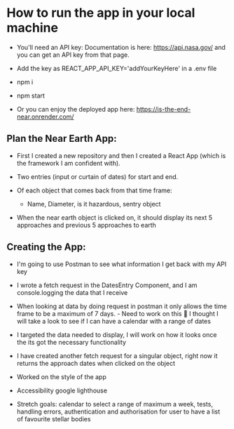 # How to run the app in your local machine

- You'll need an API key:
  Documentation is here: https://api.nasa.gov/ and you can get an API key from that page.

- Add the key as REACT_APP_API_KEY='addYourKeyHere' in a .env file

- npm i

- npm start

- Or you can enjoy the deployed app here:
  https://is-the-end-near.onrender.com/

## Plan the Near Earth App:

- First I created a new repository and then I created a React App (which is the framework I am confident with).

- Two entries (input or curtain of dates) for start and end.

- Of each object that comes back from that time frame:

  - Name, Diameter, is it hazardous, sentry object

- When the near earth object is clicked on, it should display its next 5 approaches and previous 5 approaches to earth

## Creating the App:

- I'm going to use Postman to see what information I get back with my API key

- I wrote a fetch request in the DatesEntry Component, and I am console.logging the data that I receive

- When looking at data by doing request in postman it only allows the time frame to be a maximum of 7 days. - Need to work on this :construction: I thought I will take a look to see if I can have a calendar with a range of dates

- I targeted the data needed to display, I will work on how it looks once the its got the necessary functionality

- I have created another fetch request for a singular object, right now it returns the approach dates when clicked on the object

- Worked on the style of the app

- Accessibility google lighthouse

- Stretch goals: calendar to select a range of maximum a week, tests, handling errors, authentication and authorisation for user to have a list of favourite stellar bodies
